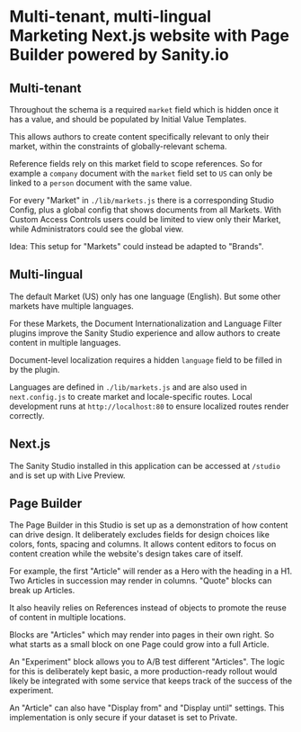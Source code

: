 # Multi-tenant, multi-lingual Marketing Next.js website with Page Builder powered by Sanity.io

## Multi-tenant

Throughout the schema is a required `market` field which is hidden once it has a value, and should be populated by Initial Value Templates.

This allows authors to create content specifically relevant to only their market, within the constraints of globally-relevant schema.

Reference fields rely on this market field to scope references. So for example a `company` document with the `market` field set to `US` can only be linked to a `person` document with the same value.

For every "Market" in `./lib/markets.js` there is a corresponding Studio Config, plus a global config that shows documents from all Markets. With Custom Access Controls users could be limited to view only their Market, while Administrators could see the global view.

Idea: This setup for "Markets" could instead be adapted to "Brands".

## Multi-lingual

The default Market (US) only has one language (English). But some other markets have multiple languages.

For these Markets, the Document Internationalization and Language Filter plugins improve the Sanity Studio experience and allow authors to create content in multiple languages.

Document-level localization requires a hidden `language` field to be filled in by the plugin.

Languages are defined in `./lib/markets.js` and are also used in `next.config.js` to create market and locale-specific routes. Local development runs at `http://localhost:80` to ensure localized routes render correctly.

## Next.js

The Sanity Studio installed in this application can be accessed at `/studio` and is set up with Live Preview.

## Page Builder

The Page Builder in this Studio is set up as a demonstration of how content can drive design. It deliberately excludes fields for design choices like colors, fonts, spacing and columns. It allows content editors to focus on content creation while the website's design takes care of itself.

For example, the first "Article" will render as a Hero with the heading in a H1. Two Articles in succession may render in columns. "Quote" blocks can break up Articles.

It also heavily relies on References instead of objects to promote the reuse of content in multiple locations.

Blocks are "Articles" which may render into pages in their own right. So what starts as a small block on one Page could grow into a full Article.

An "Experiment" block allows you to A/B test different "Articles". The logic for this is deliberately kept basic, a more production-ready rollout would likely be integrated with some service that keeps track of the success of the experiment.

An "Article" can also have "Display from" and "Display until" settings. This implementation is only secure if your dataset is set to Private.
